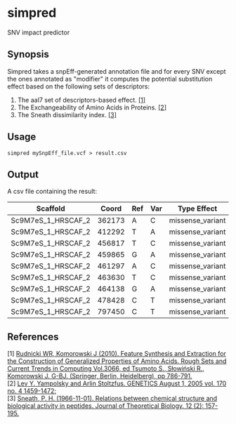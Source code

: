 # simpred

SNV impact predictor

## Synopsis
Simpred takes a snpEff-generated annotation file and for every SNV except the ones annotated as "modifier" it computes the potential substitution effect based on the following sets of descriptors:

1. The aaI7 set of descriptors-based effect. [[1]](#1) 
2. The Exchangeability of Amino Acids in Proteins. [[2]](#2) 
3. The Sneath dissimilarity index. [[3]](#3)

## Usage

```simpred mySnpEff_file.vcf > result.csv```

## Output

A csv file containing the result:

Scaffold | Coord | Ref | Var | Type Effect | Transcript | Ref_aa | Coord_aa | Var_aa | Ref_aa_abbrev | Var_aa_abbrev | aaI7 | exchgb_ref_var | exchgb_var_ref | sneath_dissim
-------- | ----- | --- | --- | ----------- | ---------- | ------ | -------- | ------ | ------------- | ------------- | ---- | -------------- | -------------- | -------------
Sc9M7eS_1_HRSCAF_2 | 362173 | A | C | missense_variant | MODERATE | mRNA20769 | Ile | 46 | Leu | I | L | 0.05 | 0.52 | 0.34 | 0.11
Sc9M7eS_1_HRSCAF_2 | 412292 | T | A | missense_variant | MODERATE | mRNA20769 | Asp | 163 | Glu | D | E | 0.16 | 0.16 | 0.46 | 0.16
Sc9M7eS_1_HRSCAF_2 | 456817 | T | C | missense_variant | MODERATE | mRNA20770 | Lys | 3194 | Arg | K | R | 0.25 | 0.52 | 0.3 | 0.31
Sc9M7eS_1_HRSCAF_2 | 459865 | G | A | missense_variant | MODERATE | mRNA20770 | Ser | 2178 | Leu | S | L | 0.54 | 0.67 | 0.53 | 0.51
Sc9M7eS_1_HRSCAF_2 | 461297 | A | C | missense_variant | MODERATE | mRNA20770 | Ser | 1701 | Ala | S | A | 0.15 | 0.39 | 0.23 | 0.36
Sc9M7eS_1_HRSCAF_2 | 463630 | T | C | missense_variant | MODERATE | mRNA20770 | Asn | 923 | Ser | N | S | 0.28 | 0.38 | 0.44 | 0.33
Sc9M7eS_1_HRSCAF_2 | 464138 | G | A | missense_variant | MODERATE | mRNA20770 | Arg | 754 | Cys | R | C | 1.0 | 0.52 | 0.64 | 0.8
Sc9M7eS_1_HRSCAF_2 | 478428 | C | T | missense_variant | MODERATE | mRNA20770 | Val | 389 | Ile | V | I | 0.15 | 0.22 | 0.15 | 0.16
Sc9M7eS_1_HRSCAF_2 | 797450 | C | T | missense_variant | MODERATE | mRNA20771 | Pro | 323 | Ser | P | S | 0.24 | 0.61 | 0.38 | 0.53  

## References
<a id="1">[1]</a> [Rudnicki WR, Komorowski J (2010). Feature Synthesis and Extraction for the Construction of Generalized Properties of Amino Acids. Rough Sets and Current Trends in Computing Vol.3066, ed Tsumoto S., Słowiński R., Komorowski J. G-BJ. (Springer, Berlin, Heidelberg), pp 786-791.](https://www.researchgate.net/publication/220801316_Feature_Synthesis_and_Extraction_for_the_Construction_of_Generalized_Properties_of_Amino_Acids)  
<a id="2">[2]</a> [Lev Y. Yampolsky and Arlin Stoltzfus. GENETICS August 1, 2005 vol. 170 no. 4 1459-1472;](https://doi.org/10.1534/genetics.104.039107)  
<a id="3">[3]</a> [Sneath, P. H. (1966-11-01). Relations between chemical structure and biological activity in peptides. Journal of Theoretical Biology. 12 (2): 157-195.](https://doi.org/10.1016/0022-5193(66)90112-3)  